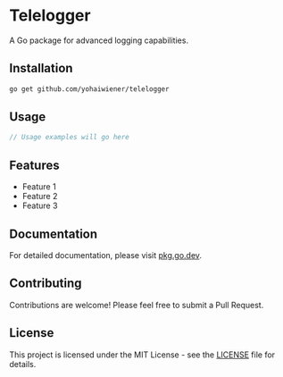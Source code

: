 # Telelogger

A Go package for advanced logging capabilities.

## Installation

```bash
go get github.com/yohaiwiener/telelogger
```

## Usage

```go
// Usage examples will go here
```

## Features

- Feature 1
- Feature 2
- Feature 3

## Documentation

For detailed documentation, please visit [pkg.go.dev](https://pkg.go.dev/github.com/yohaiwiener/telelogger).

## Contributing

Contributions are welcome! Please feel free to submit a Pull Request.

## License

This project is licensed under the MIT License - see the [LICENSE](LICENSE) file for details.
